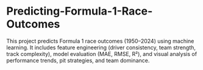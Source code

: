# Predicting-Formula-1-Race-Outcomes
This project predicts Formula 1 race outcomes (1950–2024) using machine learning. It includes feature engineering (driver consistency, team strength, track complexity), model evaluation (MAE, RMSE, R²), and visual analysis of performance trends, pit strategies, and team dominance.
